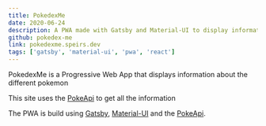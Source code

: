 ```yaml
---
title: PokedexMe
date: 2020-06-24
description: A PWA made with Gatsby and Material-UI to display information about Pokemon
github: pokedex-me
link: pokedexme.speirs.dev
tags: ['gatsby', 'material-ui', 'pwa', 'react']
---
```

PokedexMe is a Progressive Web App that displays information about the different pokemon

This site uses the [PokeApi](https://pokeapi.co/) to get all the information

The PWA is build using [Gatsby](https://www.gatsbyjs.org/), [Material-UI](https://material-ui.com) and the [PokeApi](https://pokeapi.co/).
